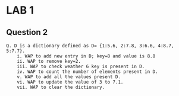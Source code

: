 # LAB 1

## Question 2

    Q. D is a dictionary defined as D= {1:5.6, 2:7.8, 3:6.6, 4:8.7, 5:7.7}.
        i. WAP to add new entry in D; key=8 and value is 8.8
        ii. WAP to remove key=2.
        iii. WAP to check weather 6 key is present in D.
        iv. WAP to count the number of elements present in D.
        v. WAP to add all the values present D.
        vi. WAP to update the value of 3 to 7.1.
        vii. WAP to clear the dictionary.
